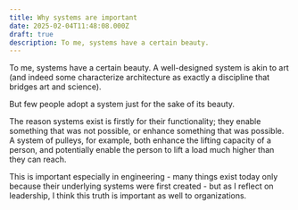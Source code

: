 ```yaml
---
title: Why systems are important
date: 2025-02-04T11:48:08.000Z
draft: true
description: To me, systems have a certain beauty.
---
```


To me, systems have a certain beauty. A well-designed system is akin to art (and indeed some characterize architecture as exactly a discipline that bridges art and science).

But few people adopt a system just for the sake of its beauty.

The reason systems exist is firstly for their functionality; they enable something that was not possible, or enhance something that was possible. A system of pulleys, for example, both enhance the lifting capacity of a person, and potentially enable the person to lift a load much higher than they can reach.

This is important especially in engineering - many things exist today only because their underlying systems were first created - but as I reflect on leadership, I think this truth is important as well to organizations.